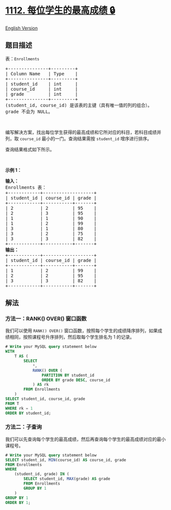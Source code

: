 # [1112. 每位学生的最高成绩 🔒](https://leetcode.cn/problems/highest-grade-for-each-student)

[English Version](/solution/1100-1199/1112.Highest%20Grade%20For%20Each%20Student/README_EN.md)

<!-- tags:数据库 -->

<!-- difficulty:中等 -->

## 题目描述

<!-- 这里写题目描述 -->

<p>表：<code>Enrollments</code></p>

<pre>
+---------------+---------+
| Column Name   | Type    |
+---------------+---------+
| student_id    | int     |
| course_id     | int     |
| grade         | int     |
+---------------+---------+
(student_id, course_id) 是该表的主键（具有唯一值的列的组合）。
grade 不会为 NULL。</pre>

<p>&nbsp;</p>

<p>编写解决方案，找出每位学生获得的最高成绩和它所对应的科目，若科目成绩并列，取&nbsp;<code>course_id</code>&nbsp;最小的一门。查询结果需按&nbsp;<code>student_id</code>&nbsp;增序进行排序。</p>

<p>查询结果格式如下所示。</p>

<p>&nbsp;</p>

<p><strong>示例 1：</strong></p>

<pre>
<strong>输入：</strong>
Enrollments 表：
+------------+-------------------+
| student_id | course_id | grade |
+------------+-----------+-------+
| 2          | 2         | 95    |
| 2          | 3         | 95    |
| 1          | 1         | 90    |
| 1          | 2         | 99    |
| 3          | 1         | 80    |
| 3          | 2         | 75    |
| 3          | 3         | 82    |
+------------+-----------+-------+
<strong>输出：</strong>
+------------+-------------------+
| student_id | course_id | grade |
+------------+-----------+-------+
| 1          | 2         | 99    |
| 2          | 2         | 95    |
| 3          | 3         | 82    |
+------------+-----------+-------+</pre>

## 解法

### 方法一：RANK() OVER() 窗口函数

我们可以使用 `RANK() OVER()` 窗口函数，按照每个学生的成绩降序排列，如果成绩相同，按照课程号升序排列，然后取每个学生排名为 $1$ 的记录。

<!-- tabs:start -->

```sql
# Write your MySQL query statement below
WITH
    T AS (
        SELECT
            *,
            RANK() OVER (
                PARTITION BY student_id
                ORDER BY grade DESC, course_id
            ) AS rk
        FROM Enrollments
    )
SELECT student_id, course_id, grade
FROM T
WHERE rk = 1
ORDER BY student_id;
```

<!-- tabs:end -->

### 方法二：子查询

我们可以先查询每个学生的最高成绩，然后再查询每个学生的最高成绩对应的最小课程号。

<!-- tabs:start -->

```sql
# Write your MySQL query statement below
SELECT student_id, MIN(course_id) AS course_id, grade
FROM Enrollments
WHERE
    (student_id, grade) IN (
        SELECT student_id, MAX(grade) AS grade
        FROM Enrollments
        GROUP BY 1
    )
GROUP BY 1
ORDER BY 1;
```

<!-- tabs:end -->

<!-- end -->
